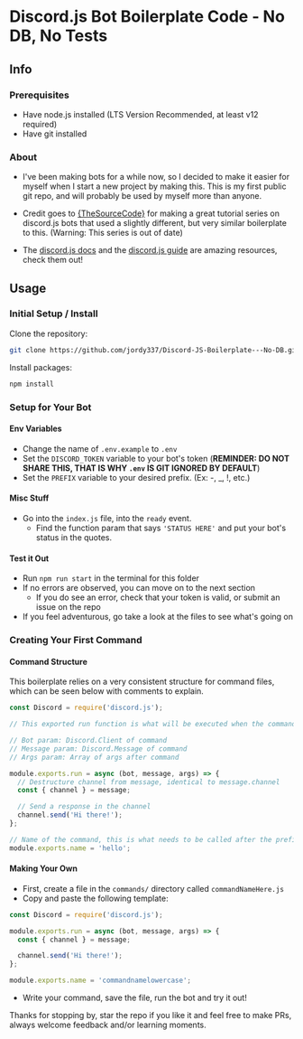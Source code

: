 # Discord.js Bot Boilerplate Code - No DB, No Tests

## Info

### Prerequisites

- Have node.js installed (LTS Version Recommended, at least v12 required)
- Have git installed

### About

- I've been making bots for a while now, so I decided to make it easier for myself when I start a new project by making this. This is my first public git repo, and will probably be used by myself more than anyone.

- Credit goes to [{TheSourceCode}](https://www.youtube.com/watch?v=Z-tc91hArlM) for making a great tutorial series on discord.js bots that used a slightly different, but very similar boilerplate to this. (Warning: This series is out of date)

- The [discord.js docs](https://discord.js.org/#/docs/main/stable/general/welcome) and the [discord.js guide](https://discordjs.guide/) are amazing resources, check them out!

## Usage

### Initial Setup / Install

Clone the repository:

```bash
git clone https://github.com/jordy337/Discord-JS-Boilerplate---No-DB.git
```

Install packages:

```bash
npm install
```

### Setup for Your Bot

#### Env Variables

- Change the name of `.env.example` to `.env`
- Set the `DISCORD_TOKEN` variable to your bot's token (**REMINDER: DO NOT SHARE THIS, THAT IS WHY `.env` IS GIT IGNORED BY DEFAULT**)
- Set the `PREFIX` variable to your desired prefix. (Ex: -, \_, !, etc.)

#### Misc Stuff

- Go into the `index.js` file, into the `ready` event.
  - Find the function param that says `'STATUS HERE'` and put your bot's status in the quotes.

#### Test it Out

- Run `npm run start` in the terminal for this folder
- If no errors are observed, you can move on to the next section
  - If you do see an error, check that your token is valid, or submit an issue on the repo
- If you feel adventurous, go take a look at the files to see what's going on

### Creating Your First Command

#### Command Structure

This boilerplate relies on a very consistent structure for command files, which can be seen below with comments to explain.

```js
const Discord = require('discord.js');

// This exported run function is what will be executed when the command is called

// Bot param: Discord.Client of command
// Message param: Discord.Message of command
// Args param: Array of args after command

module.exports.run = async (bot, message, args) => {
  // Destructure channel from message, identical to message.channel
  const { channel } = message;

  // Send a response in the channel
  channel.send('Hi there!');
};

// Name of the command, this is what needs to be called after the prefix for the command to run. Lowercase mandatory.
module.exports.name = 'hello';
```

#### Making Your Own

- First, create a file in the ```commands/``` directory called ```commandNameHere.js```
- Copy and paste the following template:

```js
const Discord = require('discord.js');

module.exports.run = async (bot, message, args) => {
  const { channel } = message;

  channel.send('Hi there!');
};

module.exports.name = 'commandnamelowercase';
```

- Write your command, save the file, run the bot and try it out!

Thanks for stopping by, star the repo if you like it and feel free to make PRs, always welcome feedback and/or learning moments.
